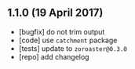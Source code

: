 ## 1.1.0 (19 April 2017)

- [bugfix] do not trim output
- [code] use `catchment` package
- [tests] update to `zoroaster@0.3.0`
- [repo] add changelog
